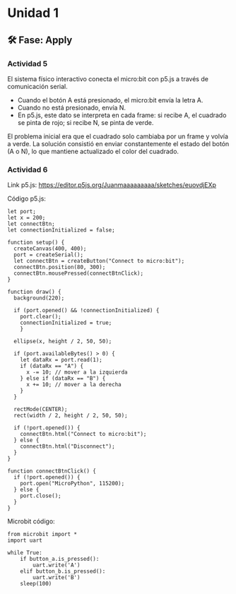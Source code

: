 # Unidad 1


## 🛠 Fase: Apply

### Actividad 5

El sistema físico interactivo conecta el micro:bit con p5.js a través de comunicación serial.

- Cuando el botón A está presionado, el micro:bit envía la letra A.
- Cuando no está presionado, envía N.
- En p5.js, este dato se interpreta en cada frame: si recibe A, el cuadrado se pinta de rojo; si recibe N, se pinta de verde.

El problema inicial era que el cuadrado solo cambiaba por un frame y volvía a verde. La solución consistió en enviar constantemente el estado del botón (A o N), lo que mantiene actualizado el color del cuadrado.

### Actividad 6

Link p5.js: https://editor.p5js.org/Juanmaaaaaaaaa/sketches/euovdjEXp

Código p5.js:

    let port;
    let x = 200;
    let connectBtn;
    let connectionInitialized = false;
    
    function setup() {
      createCanvas(400, 400);
      port = createSerial();
      let connectBtn = createButton("Connect to micro:bit");
      connectBtn.position(80, 300);
      connectBtn.mousePressed(connectBtnClick);
    }
    
    function draw() {
      background(220);

      if (port.opened() && !connectionInitialized) {
        port.clear();
        connectionInitialized = true;
        }
      
      ellipse(x, height / 2, 50, 50);
    
      if (port.availableBytes() > 0) {
        let dataRx = port.read(1);
        if (dataRx == "A") {
          x -= 10; // mover a la izquierda
        } else if (dataRx == "B") {
          x += 10; // mover a la derecha
        }
      }

      rectMode(CENTER);
      rect(width / 2, height / 2, 50, 50);

      if (!port.opened()) {
        connectBtn.html("Connect to micro:bit");
      } else {
        connectBtn.html("Disconnect");
      }
    }
    
    function connectBtnClick() {
      if (!port.opened()) {
        port.open("MicroPython", 115200);
      } else {
        port.close();
      }
    }


Microbit código:

    from microbit import *
    import uart
    
    while True:
        if button_a.is_pressed():
            uart.write('A')
        elif button_b.is_pressed():
            uart.write('B')
        sleep(100)
